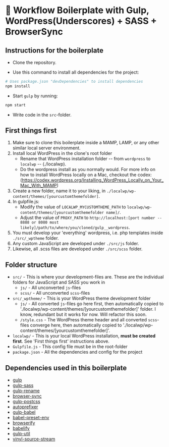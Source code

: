 # :rocket: Workflow Boilerplate with Gulp, WordPress(Underscores) + SASS + BrowserSync

## Instructions for the boilerplate

* Clone the repository.

* Use this command to install all dependencies for the project:

```bash
# Uses package.json "devDependencies" to install dependencies
npm install
```

* Start `gulp` by running:

```bash
npm start
```

* Write code in the `src`-folder.

## First things first
1. Make sure to clone this boilerplate inside a MAMP, LAMP, or any other similar local server environment.
2. Install local WordPress in the clone's root folder
    - Rename that WordPress installation folder -- from `wordpress` to `localwp` -- (./localwp).
    - Do the wordpress install as you normally would. For more info on how to install WordPress locally on a Mac, checkout the codex: (https://codex.wordpress.org/Installing_WordPress_Locally_on_Your_Mac_With_MAMP)
3. Create a new folder, name it to your liking, in `./localwp/wp-content/themes/[yourcustomthemefolder]`.
4. In gulpfile.js:
    - Modify the value of `LOCALWP_MYCUSTOMTHEME_PATH` to `localwp/wp-content/themes/[yourcustomthemefolder name]/`.
    - Adjust the value of `PROXY_PATH` to `http://localhost:[port number -- 8888 or 8080 most likely]/path/to/where/you/cloned/gulp__wordpress`.
4. You must develop your 'everything' wordpress, i.e. php templates inside `./src/_wptheme` folder.
5. Any custom JavaScript are developed under `./src/js` folder.
6. Likewise, all .scss files are developed under `./src/scss` folder.

## Folder structure

* `src/` - This is where your development-files are. These are the individual folders for JavaScript and SASS you work in
    - `js/` - All unconverted `js`-files
    - `scss/` - All unconverted `scss`-files
* `src/_wptheme/` - This is your WordPress theme development folder
    - `js/` - All converted `js`-files go here first, then automatically copied to './localwp/wp-content/themes/[yourcustomthemefolder]' folder. I know, redundant but it works for now. Will refactor this soon.
    - `/style.css` - The WordPress theme header and all converted `scss`-files converge here, then automatically copied to './localwp/wp-content/themes/[yourcustomthemefolder]'.
* `localwp/` - This is your local WordPress installation, __**must be created first**__. See 'First things first' instructions above.
* `Gulpfile.js` - This config file must be in the root-folder
* `package.json` - All the dependencies and config for the project


## Dependencies used in this boilerplate

* [gulp](https://www.npmjs.com/package/gulp)
* [gulp-sass](https://www.npmjs.com/package/gulp-sass)
* [gulp-rename](https://www.npmjs.com/package/gulp-rename)
* [browser-sync](https://www.npmjs.com/package/browser-sync)
* [gulp-postcss](https://www.npmjs.com/package/gulp-postcss)
* [autoprefixer](https://www.npmjs.com/package/autoprefixer)
* [gulp-babel](https://www.npmjs.com/package/gulp-babel)
* [babel-preset-env](https://www.npmjs.com/package/babel-preset-env)
* [browserify](https://www.npmjs.com/package/browserify)
* [babelify](https://www.npmjs.com/package/babelify)
* [gulp-util](https://www.npmjs.com/package/gulp-util)
* [vinyl-source-stream](https://www.npmjs.com/package/vinyl-source-stream)
